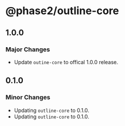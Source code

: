 # @phase2/outline-core

## 1.0.0

### Major Changes

- Update `outine-core` to offical 1.0.0 release.

## 0.1.0

### Minor Changes

- Updating `outline-core` to 0.1.0.
- Updating `outline-core` to 0.1.0.
